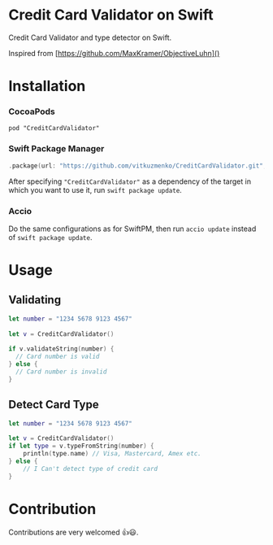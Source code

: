 # Credit Card Validator on Swift
Credit Card Validator and type detector on Swift.

Inspired from [https://github.com/MaxKramer/ObjectiveLuhn]()


# Installation

### CocoaPods

```
pod "CreditCardValidator"
```

### Swift Package Manager

```swift
.package(url: "https://github.com/vitkuzmenko/CreditCardValidator.git", .upToNextMajor(from: "_currentVersion_"))
```

After specifying `"CreditCardValidator"` as a dependency of the target in which you want to use it, run `swift package update`.

### Accio

Do the same configurations as for SwiftPM, then run `accio update` instead of `swift package update`.

# Usage
## Validating

```Swift
let number = "1234 5678 9123 4567"
   
let v = CreditCardValidator()
   
if v.validateString(number) {
  // Card number is valid
} else {
  // Card number is invalid
}

```

## Detect Card Type

```Swift
let number = "1234 5678 9123 4567"
   
let v = CreditCardValidator()
if let type = v.typeFromString(number) {
	println(type.name) // Visa, Mastercard, Amex etc.
} else {
	// I Can't detect type of credit card
}

```
# Contribution
Contributions are very welcomed 👍😃.
